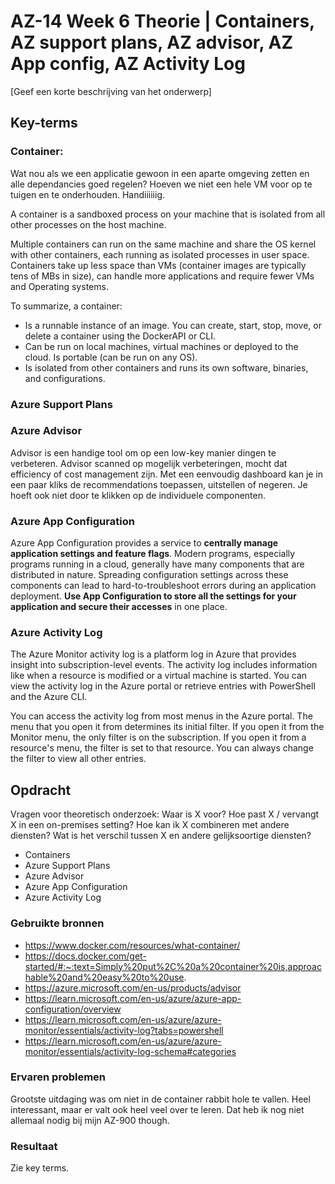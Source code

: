 # AZ-14 Week 6 Theorie | Containers, AZ support plans, AZ advisor, AZ App config, AZ Activity Log
[Geef een korte beschrijving van het onderwerp]

## Key-terms

### **Container**: 
Wat nou als we een applicatie gewoon in een aparte omgeving zetten en alle dependancies goed regelen? Hoeven we niet een hele VM voor op te tuigen en te onderhouden. Handiiiiiig. 

 A container is a sandboxed process on your machine that is isolated from all other processes on the host machine. 
 
 Multiple containers can run on the same machine and share the OS kernel with other containers, each running as isolated processes in user space. Containers take up less space than VMs (container images are typically tens of MBs in size), can handle more applications and require fewer VMs and Operating systems.
 
  To summarize, a container:

- Is a runnable instance of an image. You can create, start, stop, move, or delete a container using the DockerAPI or CLI.
- Can be run on local machines, virtual machines or deployed to the cloud.
Is portable (can be run on any OS).
- Is isolated from other containers and runs its own software, binaries, and configurations.

### **Azure Support Plans**

<insert plaatje hier>



### **Azure Advisor**
Advisor is een handige tool om op een low-key manier dingen te verbeteren. Advisor scanned op mogelijk verbeteringen, mocht dat efficiency of cost management zijn. Met een eenvoudig dashboard kan je in een paar kliks de recommendations toepassen, uitstellen of negeren. Je hoeft ook niet door te klikken op de individuele componenten. 

### **Azure App Configuration**
Azure App Configuration provides a service to **centrally manage application settings and feature flags**. Modern programs, especially programs running in a cloud, generally have many components that are distributed in nature. Spreading configuration settings across these components can lead to hard-to-troubleshoot errors during an application deployment. **Use App Configuration to store all the settings for your application and secure their accesses** in one place.


### **Azure Activity Log**
The Azure Monitor activity log is a platform log in Azure that provides insight into subscription-level events. The activity log includes information like when a resource is modified or a virtual machine is started. You can view the activity log in the Azure portal or retrieve entries with PowerShell and the Azure CLI.

You can access the activity log from most menus in the Azure portal. The menu that you open it from determines its initial filter. If you open it from the Monitor menu, the only filter is on the subscription. If you open it from a resource's menu, the filter is set to that resource. You can always change the filter to view all other entries. 


## Opdracht
Vragen voor theoretisch onderzoek:
Waar is X voor?
Hoe past X / vervangt X in een on-premises setting?
Hoe kan ik X combineren met andere diensten?
Wat is het verschil tussen X en andere gelijksoortige diensten?

- Containers					
- Azure Support Plans				
- Azure Advisor					
- Azure App Configuration			
- Azure Activity Log

### Gebruikte bronnen
- https://www.docker.com/resources/what-container/
- https://docs.docker.com/get-started/#:~:text=Simply%20put%2C%20a%20container%20is,approachable%20and%20easy%20to%20use.
- https://azure.microsoft.com/en-us/products/advisor
- https://learn.microsoft.com/en-us/azure/azure-app-configuration/overview
- https://learn.microsoft.com/en-us/azure/azure-monitor/essentials/activity-log?tabs=powershell
- https://learn.microsoft.com/en-us/azure/azure-monitor/essentials/activity-log-schema#categories


### Ervaren problemen
Grootste uitdaging was om niet in de container rabbit hole te vallen. Heel interessant, maar er valt ook heel veel over te leren. Dat heb ik nog niet allemaal nodig bij mijn AZ-900 though. 

### Resultaat
Zie key terms. 